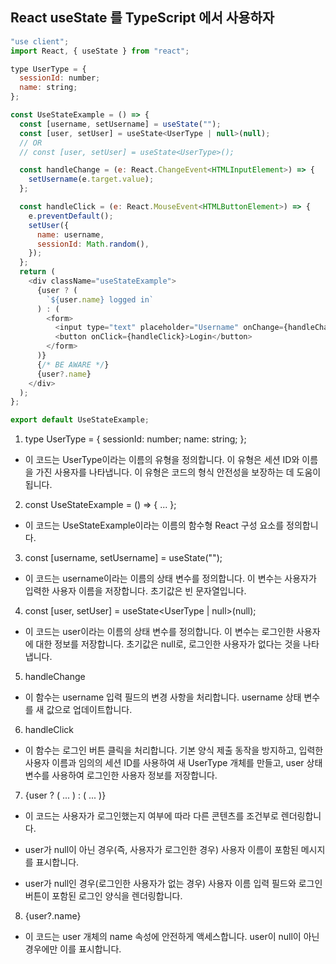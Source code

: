 ## React useState 를 TypeScript 에서 사용하자
```js
"use client";
import React, { useState } from "react";

type UserType = {
  sessionId: number;
  name: string;
};

const UseStateExample = () => {
  const [username, setUsername] = useState("");
  const [user, setUser] = useState<UserType | null>(null);
  // OR
  // const [user, setUser] = useState<UserType>();

  const handleChange = (e: React.ChangeEvent<HTMLInputElement>) => {
    setUsername(e.target.value);
  };

  const handleClick = (e: React.MouseEvent<HTMLButtonElement>) => {
    e.preventDefault();
    setUser({
      name: username,
      sessionId: Math.random(),
    });
  };
  return (
    <div className="useStateExample">
      {user ? (
        `${user.name} logged in`
      ) : (
        <form>
          <input type="text" placeholder="Username" onChange={handleChange} />
          <button onClick={handleClick}>Login</button>
        </form>
      )}
      {/* BE AWARE */}
      {user?.name}
    </div>
  );
};

export default UseStateExample;
```
1. type UserType = { sessionId: number; name: string; };

- 이 코드는 UserType이라는 이름의 유형을 정의합니다. 이 유형은 세션 ID와 이름을 가진 사용자를 나타냅니다. 이 유형은 코드의 형식 안전성을 보장하는 데 도움이 됩니다.

2. const UseStateExample = () => { ... };

- 이 코드는 UseStateExample이라는 이름의 함수형 React 구성 요소를 정의합니다.

3. const [username, setUsername] = useState("");

- 이 코드는 username이라는 이름의 상태 변수를 정의합니다. 이 변수는 사용자가 입력한 사용자 이름을 저장합니다. 초기값은 빈 문자열입니다.

4. const [user, setUser] = useState<UserType | null>(null);

- 이 코드는 user이라는 이름의 상태 변수를 정의합니다. 이 변수는 로그인한 사용자에 대한 정보를 저장합니다. 초기값은 null로, 로그인한 사용자가 없다는 것을 나타냅니다.

5. handleChange

- 이 함수는 username 입력 필드의 변경 사항을 처리합니다. username 상태 변수를 새 값으로 업데이트합니다.

6. handleClick

- 이 함수는 로그인 버튼 클릭을 처리합니다. 기본 양식 제출 동작을 방지하고, 입력한 사용자 이름과 임의의 세션 ID를 사용하여 새 UserType 개체를 만들고, user 상태 변수를 사용하여 로그인한 사용자 정보를 저장합니다.

7. {user ? ( ... ) : ( ... )}

- 이 코드는 사용자가 로그인했는지 여부에 따라 다른 콘텐츠를 조건부로 렌더링합니다.

- user가 null이 아닌 경우(즉, 사용자가 로그인한 경우) 사용자 이름이 포함된 메시지를 표시합니다.
- user가 null인 경우(로그인한 사용자가 없는 경우) 사용자 이름 입력 필드와 로그인 버튼이 포함된 로그인 양식을 렌더링합니다.
8. {user?.name}

- 이 코드는 user 개체의 name 속성에 안전하게 액세스합니다. user이 null이 아닌 경우에만 이를 표시합니다.




